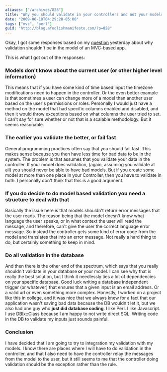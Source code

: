 ```yaml
---
aliases: ["/archives/828"]
title: "Why you should validate in your controllers and not your models"
date: "2009-06-18T04:29:28-05:00"
tags: ["mvc", "perl"]
guid: "http://blog.afoolishmanifesto.com/?p=828"
---
```

Okay, I got some responses based on my [question](/archives/819) yesterday about
why validation shouldn't be in the model of an MVC-based app.

This is what I got out of the responses:

### Models don't know about the current user (or other higher level information)

This means that if you have some kind of time based input the timezone
modifications need to happen in the controller. Or the even better example is
that sometimes a user can change more of a model than another user based on the
user's permissions or roles. Personally I would just have a method on the model
that had specific columns enabled and disabled, and then it would throw
exceptions based on what columns the user tried to set. I can't say for sure
whether or not that is a scalable methodology. But it seems reasonable.

### The earlier you validate the better, or fail fast

General programming practices often say that you should fail fast. This makes
sense because you then have less time for bad data to be in the system. The
problem is that assumes that you validate your data in the controller. If your
model does validation, (again, assuming you validate at all) you should never be
able to have bad models. But if you create some model at more than one place in
your Controller, then you have to validate in both. I personally don't think
that this is a good argument.

### If you do decide to do model based validation you need a structure to deal with that

Basically the issue here is that models shouldn't return error messages that the
user reads. The reason being that the model doesn't know what language the user
speaks, or in what context the user will read the message, and therefore, can't
give the user the correct language error message. So instead the controller gets
some kind of error code from the model and translates that into an error
message. Not really a hard thing to do, but certainly something to keep in mind.

### Do all validation in the database

And then there is the other end of the spectrum, which says that you really
shouldn't validate in your database **or** your model. I can see why that is
really the best solution, but I think it needlessly ties a lot of dependencies
on your specific database. Good luck writing a database independent trigger (or
whatever) that ensures that a given input is an email address. Or a valid url or
even something more complex. Honestly, I worked on a project like this in
college, and it was nice that we always knew for a fact that our application
wasn't saving bad data because the DB wouldn't let it, but we also had one guy
who **just did database coding**. I like Perl. I like Javascript. I use
DBIx::Class because I am happy to not write direct SQL. Writing code in the DB
to validate my inputs just sounds painful.

### Conclusion

I have decided that I am going to try to integration my validation with my
models. I know there are places where I will have to do validation in the
controller, and that I also need to have the controller relay the messages from
the model to the user, but it still seems to me that the controller doing
validation should be the exception rather than the rule.
